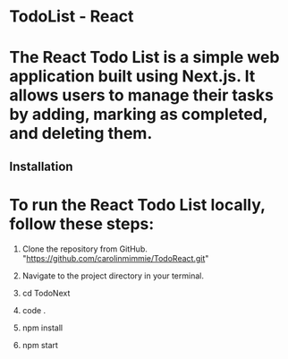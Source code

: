 # TodoList - React
# The React Todo List is a simple web application built using Next.js. It allows users to manage their tasks by adding, marking as completed, and deleting them.



## Installation
# To run the React Todo List locally, follow these steps:

1. Clone the repository from GitHub.
"https://github.com/carolinmimmie/TodoReact.git"

2. Navigate to the project directory in your terminal.

3. cd TodoNext

4. code .

5. npm install

6. npm start

